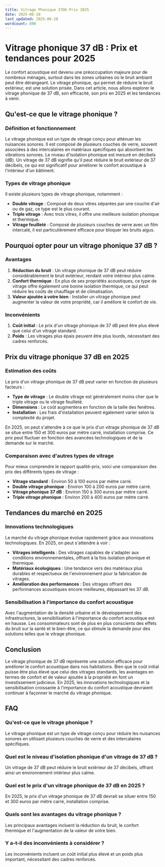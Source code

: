 ```yaml
---
title: Vitrage Phonique 37Db Prix 2025
date: 2025-06-28
last_updated: 2025-06-28
wordcount: 890
---
```


# Vitrage phonique 37 dB : Prix et tendances pour 2025

Le confort acoustique est devenu une préoccupation majeure pour de nombreux ménages, surtout dans les zones urbaines où le bruit ambiant peut être dérangeant. Le vitrage phonique, qui permet de réduire le bruit extérieur, est une solution prisée. Dans cet article, nous allons explorer le vitrage phonique de 37 dB, son efficacité, son prix en 2025 et les tendances à venir.

## Qu'est-ce que le vitrage phonique ?

### Définition et fonctionnement

Le vitrage phonique est un type de vitrage conçu pour atténuer les nuisances sonores. Il est composé de plusieurs couches de verre, souvent associées à des intercalaires en matériaux spécifiques qui absorbent les vibrations sonores. Le niveau d'isolation phonique est mesuré en décibels (dB). Un vitrage de 37 dB signifie qu'il peut réduire le bruit extérieur de 37 décibels, ce qui est significatif pour améliorer le confort acoustique à l'intérieur d'un bâtiment.

### Types de vitrage phonique

Il existe plusieurs types de vitrage phonique, notamment :

- **Double vitrage** : Composé de deux vitres séparées par une couche d'air ou de gaz, ce type est le plus courant.
- **Triple vitrage** : Avec trois vitres, il offre une meilleure isolation phonique et thermique.
- **Vitrage feuilleté** : Composé de plusieurs couches de verre avec un film intercalé, il est particulièrement efficace pour bloquer les bruits aigus.

## Pourquoi opter pour un vitrage phonique 37 dB ?

### Avantages

1. **Réduction du bruit** : Un vitrage phonique de 37 dB peut réduire considérablement le bruit extérieur, rendant votre intérieur plus calme.
2. **Confort thermique** : En plus de ses propriétés acoustiques, ce type de vitrage offre également une bonne isolation thermique, ce qui peut réduire les coûts de chauffage et de climatisation.
3. **Valeur ajoutée à votre bien** : Installer un vitrage phonique peut augmenter la valeur de votre propriété, car il améliore le confort de vie.

### Inconvénients

1. **Coût initial** : Le prix d'un vitrage phonique de 37 dB peut être plus élevé que celui d'un vitrage standard.
2. **Poids** : Les vitrages plus épais peuvent être plus lourds, nécessitant des cadres renforcés.

## Prix du vitrage phonique 37 dB en 2025

### Estimation des coûts

Le prix d'un vitrage phonique de 37 dB peut varier en fonction de plusieurs facteurs :

- **Type de vitrage** : Le double vitrage est généralement moins cher que le triple vitrage ou le vitrage feuilleté.
- **Dimensions** : Le coût augmentera en fonction de la taille des fenêtres.
- **Installation** : Les frais d'installation peuvent également varier selon la complexité du projet.

En 2025, on peut s'attendre à ce que le prix d'un vitrage phonique de 37 dB se situe entre 150 et 300 euros par mètre carré, installation comprise. Ce prix peut fluctuer en fonction des avancées technologiques et de la demande sur le marché.

### Comparaison avec d'autres types de vitrage

Pour mieux comprendre le rapport qualité-prix, voici une comparaison des prix des différents types de vitrage :

- **Vitrage standard** : Environ 50 à 100 euros par mètre carré.
- **Double vitrage phonique** : Environ 100 à 200 euros par mètre carré.
- **Vitrage phonique 37 dB** : Environ 150 à 300 euros par mètre carré.
- **Triple vitrage phonique** : Environ 200 à 400 euros par mètre carré.

## Tendances du marché en 2025

### Innovations technologiques

Le marché du vitrage phonique évolue rapidement grâce aux innovations technologiques. En 2025, on peut s'attendre à voir :

- **Vitrages intelligents** : Des vitrages capables de s'adapter aux conditions environnementales, offrant à la fois isolation phonique et thermique.
- **Matériaux écologiques** : Une tendance vers des matériaux plus durables et respectueux de l'environnement pour la fabrication de vitrages.
- **Amélioration des performances** : Des vitrages offrant des performances acoustiques encore meilleures, dépassant les 37 dB.

### Sensibilisation à l'importance du confort acoustique

Avec l'augmentation de la densité urbaine et le développement des infrastructures, la sensibilisation à l'importance du confort acoustique est en hausse. Les consommateurs sont de plus en plus conscients des effets du bruit sur la santé et le bien-être, ce qui stimule la demande pour des solutions telles que le vitrage phonique.

## Conclusion

Le vitrage phonique de 37 dB représente une solution efficace pour améliorer le confort acoustique dans nos habitations. Bien que le coût initial puisse être plus élevé que celui des vitrages standards, les avantages en termes de confort et de valeur ajoutée à la propriété en font un investissement judicieux. En 2025, les innovations technologiques et la sensibilisation croissante à l'importance du confort acoustique devraient continuer à façonner le marché du vitrage phonique.

## FAQ

### Qu'est-ce que le vitrage phonique ?

Le vitrage phonique est un type de vitrage conçu pour réduire les nuisances sonores en utilisant plusieurs couches de verre et des intercalaires spécifiques.

### Quel est le niveau d'isolation phonique d'un vitrage de 37 dB ?

Un vitrage de 37 dB peut réduire le bruit extérieur de 37 décibels, offrant ainsi un environnement intérieur plus calme.

### Quel est le prix d'un vitrage phonique de 37 dB en 2025 ?

En 2025, le prix d'un vitrage phonique de 37 dB devrait se situer entre 150 et 300 euros par mètre carré, installation comprise.

### Quels sont les avantages du vitrage phonique ?

Les principaux avantages incluent la réduction du bruit, le confort thermique et l'augmentation de la valeur de votre bien.

### Y a-t-il des inconvénients à considérer ?

Les inconvénients incluent un coût initial plus élevé et un poids plus important, nécessitant des cadres renforcés.